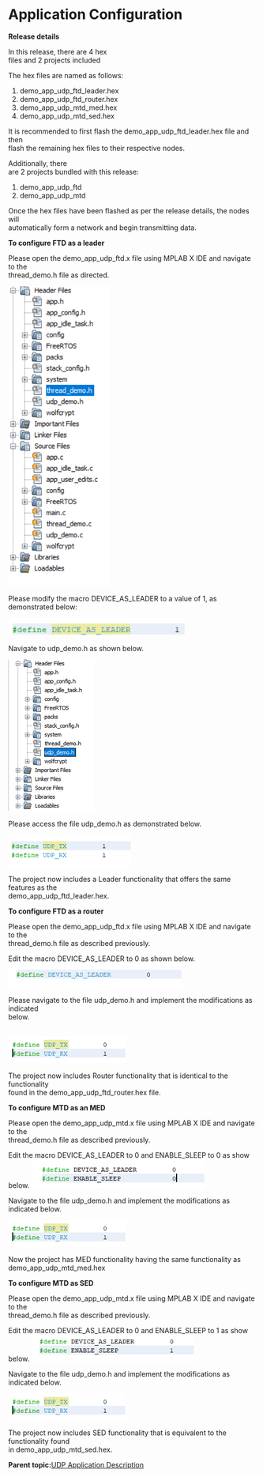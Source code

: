 # Application Configuration

**Release details**

In this release, there are 4 hex<br /> files and 2 projects included

The hex files are named as follows:

1.  demo\_app\_udp\_ftd\_leader.hex
2.  demo\_app\_udp\_ftd\_router.hex
3.  demo\_app\_udp\_mtd\_med.hex
4.  demo\_app\_udp\_mtd\_sed.hex

It is recommended to first flash the demo\_app\_udp\_ftd\_leader.hex file and then<br /> flash the remaining hex files to their respective nodes.

Additionally, there<br /> are 2 projects bundled with this release:

1.  demo\_app\_udp\_ftd
2.  demo\_app\_udp\_mtd

Once the hex files have been flashed as per the release details, the nodes will<br /> automatically form a network and begin transmitting data.

**To configure FTD as a leader**

Please open the demo\_app\_udp\_ftd.x file using MPLAB X IDE and navigate to the<br /> thread\_demo.h file as directed.

![](GUID-DA1F2A11-0E84-40CB-98CE-55612A60F032-low.png)

Please modify the macro DEVICE\_AS\_LEADER to a value of 1, as demonstrated below:

![](GUID-5D7AD72B-8FFC-4DEE-8371-8A0100570ACB-low.png)

Navigate to udp\_demo.h as shown below.

![](GUID-5F00571B-4854-4E8C-AF53-E27E326B6D59-low.png)

Please access the file udp\_demo.h as demonstrated below.

![](GUID-066BCBE3-7A1B-4E7D-BFD8-57D1C319BA75-low.png)

The project now includes a Leader functionality that offers the same features as the<br /> demo\_app\_udp\_ftd\_leader.hex.

**To configure FTD as a router**

Please open the demo\_app\_udp\_ftd.x file using MPLAB X IDE and navigate to the<br /> thread\_demo.h file as described previously.

Edit the macro DEVICE\_AS\_LEADER to 0 as shown below.![](GUID-9BFAACAB-1959-4717-9EB5-54877D1AAD10-low.png)

Please navigate to the file udp\_demo.h and implement the modifications as indicated<br /> below.

<br /> ![](GUID-F17E461A-AC20-450A-9D55-BF1113AF1199-low.png)

The project now includes Router functionality that is identical to the functionality<br /> found in the demo\_app\_udp\_ftd\_router.hex file.

**To configure MTD as an MED**

Please open the demo\_app\_udp\_mtd.x file using MPLAB X IDE and navigate to the<br /> thread\_demo.h file as described previously.

Edit the macro DEVICE\_AS\_LEADER to 0 and ENABLE\_SLEEP to 0 as show below. ![](GUID-865290CF-E96A-4313-969A-0E6B47C881BD-low.png)

Navigate to the file udp\_demo.h and implement the modifications as indicated below.

![](GUID-F17E461A-AC20-450A-9D55-BF1113AF1199-low.png)

Now the project has MED functionality having the same functionality as<br /> demo\_app\_udp\_mtd\_med.hex

**To configure MTD as SED**

Please open the demo\_app\_udp\_mtd.x file using MPLAB X IDE and navigate to the<br /> thread\_demo.h file as described previously.

Edit the macro DEVICE\_AS\_LEADER to 0 and ENABLE\_SLEEP to 1 as show below. ![](GUID-FB901986-3C6B-4969-8DA7-3A65F7331A9B-low.png)

Navigate to the file udp\_demo.h and implement the modifications as indicated below.

![](GUID-F17E461A-AC20-450A-9D55-BF1113AF1199-low.png)

The project now includes SED functionality that is equivalent to the functionality found<br /> in demo\_app\_udp\_mtd\_sed.hex.

**Parent topic:**[UDP Application Description](GUID-5C85850D-6ABD-4709-A792-CAFD09C69AD5.md)

